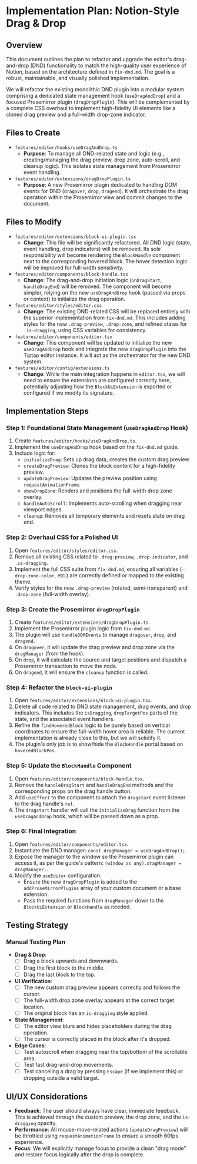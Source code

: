 # Implementation Plan: Notion-Style Drag & Drop

## Overview

This document outlines the plan to refactor and upgrade the editor's drag-and-drop (DND) functionality to match the high-quality user experience of Notion, based on the architecture defined in `fix-dnd.md`. The goal is a robust, maintainable, and visually polished implementation.

We will refactor the existing monolithic DND plugin into a modular system comprising a dedicated state management hook (`useDragAndDrop`) and a focused Prosemirror plugin (`dragDropPlugin`). This will be complemented by a complete CSS overhaul to implement high-fidelity UI elements like a cloned drag preview and a full-width drop-zone indicator.

## Files to Create

-   `features/editor/hooks/useDragAndDrop.ts`
    -   **Purpose**: To manage all DND-related state and logic (e.g., creating/managing the drag preview, drop zone, auto-scroll, and cleanup logic). This isolates state management from Prosemirror event handling.
-   `features/editor/extensions/dragDropPlugin.ts`
    -   **Purpose**: A new Prosemirror plugin dedicated to handling DOM events for DND (`dragover`, `drop`, `dragend`). It will orchestrate the drag operation within the Prosemirror view and commit changes to the document.

## Files to Modify

-   `features/editor/extensions/block-ui-plugin.tsx`
    -   **Change**: This file will be significantly refactored. All DND logic (state, event handling, drop indicators) will be removed. Its sole responsibility will become rendering the `BlockHandle` component next to the corresponding hovered block. The hover detection logic will be improved for full-width sensitivity.
-   `features/editor/components/block-handle.tsx`
    -   **Change**: The drag-and-drop initiation logic (`onDragStart`, `handleDragEnd`) will be removed. The component will become simpler, relying on the new `useDragAndDrop` hook (passed via props or context) to initialize the drag operation.
-   `features/editor/styles/editor.css`
    -   **Change**: The existing DND-related CSS will be replaced entirely with the superior implementation from `fix-dnd.md`. This includes adding styles for the new `.drag-preview`, `.drop-zone`, and refined states for `.is-dragging`, using CSS variables for consistency.
-   `features/editor/components/editor.tsx`
    -   **Change**: This component will be updated to initialize the new `useDragAndDrop` hook and integrate the new `dragDropPlugin` into the Tiptap editor instance. It will act as the orchestrator for the new DND system.
-   `features/editor/config/extensions.ts`
    -   **Change**: While the main integration happens in `editor.tsx`, we will need to ensure the extensions are configured correctly here, potentially adjusting how the `BlockUiExtension` is exported or configured if we modify its signature.

## Implementation Steps

### Step 1: Foundational State Management (`useDragAndDrop` Hook)
1.  Create `features/editor/hooks/useDragAndDrop.ts`.
2.  Implement the `useDragAndDrop` hook based on the `fix-dnd.md` guide.
3.  Include logic for:
    -   `initializeDrag`: Sets up drag data, creates the custom drag preview.
    -   `createDragPreview`: Clones the block content for a high-fidelity preview.
    -   `updateDragPreview`: Updates the preview position using `requestAnimationFrame`.
    -   `showDropZone`: Renders and positions the full-width drop zone overlay.
    -   `handleAutoScroll`: Implements auto-scrolling when dragging near viewport edges.
    -   `cleanup`: Removes all temporary elements and resets state on drag end.

### Step 2: Overhaul CSS for a Polished UI
1.  Open `features/editor/styles/editor.css`.
2.  Remove all existing CSS related to `.drag-preview`, `.drop-indicator`, and `.is-dragging`.
3.  Implement the full CSS suite from `fix-dnd.md`, ensuring all variables (`--drop-zone-color`, etc.) are correctly defined or mapped to the existing theme.
4.  Verify styles for the new `.drag-preview` (rotated, semi-transparent) and `.drop-zone` (full-width overlay).

### Step 3: Create the Prosemirror `dragDropPlugin`
1.  Create `features/editor/extensions/dragDropPlugin.ts`.
2.  Implement the Prosemirror plugin logic from `fix-dnd.md`.
3.  The plugin will use `handleDOMEvents` to manage `dragover`, `drop`, and `dragend`.
4.  On `dragover`, it will update the drag preview and drop zone via the `dragManager` (from the hook).
5.  On `drop`, it will calculate the source and target positions and dispatch a Prosemirror transaction to move the node.
6.  On `dragend`, it will ensure the `cleanup` function is called.

### Step 4: Refactor the `block-ui-plugin`
1.  Open `features/editor/extensions/block-ui-plugin.tsx`.
2.  Delete all code related to DND state management, drag events, and drop indicators. This includes the `isDragging`, `dropTargetPos` parts of the state, and the associated event handlers.
3.  Refine the `findHoveredBlock` logic to be purely based on vertical coordinates to ensure the full-width hover area is reliable. The current implementation is already close to this, but we will solidify it.
4.  The plugin's only job is to show/hide the `BlockHandle` portal based on `hoveredBlockPos`.

### Step 5: Update the `BlockHandle` Component
1.  Open `features/editor/components/block-handle.tsx`.
2.  Remove the `handleDragStart` and `handleDragEnd` methods and the corresponding props on the drag handle button.
3.  Add `useEffect` to the component to attach the `dragstart` event listener to the drag handle's `ref`.
4.  The `dragstart` handler will call the `initializeDrag` function from the `useDragAndDrop` hook, which will be passed down as a prop.

### Step 6: Final Integration
1.  Open `features/editor/components/editor.tsx`.
2.  Instantiate the DND manager: `const dragManager = useDragAndDrop();`.
3.  Expose the manager to the window so the Prosemirror plugin can access it, as per the guide's pattern: `(window as any).dragManager = dragManager;`.
4.  Modify the `useEditor` configuration:
    -   Ensure the new `dragDropPlugin` is added to the `addProseMirrorPlugins` array of your custom document or a base extension.
    -   Pass the required functions from `dragManager` down to the `BlockUiExtension` or `BlockHandle` as needed.

## Testing Strategy

### Manual Testing Plan
-   **Drag & Drop**:
    -   [ ] Drag a block upwards and downwards.
    -   [ ] Drag the first block to the middle.
    -   [ ] Drag the last block to the top.
-   **UI Verification**:
    -   [ ] The new custom drag preview appears correctly and follows the cursor.
    -   [ ] The full-width drop zone overlay appears at the correct target location.
    -   [ ] The original block has an `is-dragging` style applied.
-   **State Management**:
    -   [ ] The editor view blurs and hides placeholders during the drag operation.
    -   [ ] The cursor is correctly placed in the block after it's dropped.
-   **Edge Cases**:
    -   [ ] Test autoscroll when dragging near the top/bottom of the scrollable area.
    -   [ ] Test fast drag-and-drop movements.
    -   [ ] Test canceling a drag by pressing `Escape` (if we implement this) or dropping outside a valid target.

## UI/UX Considerations

-   **Feedback**: The user should always have clear, immediate feedback. This is achieved through the custom preview, the drop zone, and the `is-dragging` opacity.
-   **Performance**: All mouse-move-related actions (`updateDragPreview`) will be throttled using `requestAnimationFrame` to ensure a smooth 60fps experience.
-   **Focus**: We will explicitly manage focus to provide a clean "drag mode" and restore focus logically after the drop is complete. 
